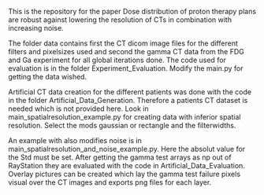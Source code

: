 This is the repository for the paper Dose distribution of proton therapy plans are robust against lowering the resolution of CTs in combination with increasing noise.

The folder data contains first the CT dicom image files for the different filters and pixelsizes used and second the gamma CT data from the FDG and Ga experiment for all global iterations done.
The code used for evaluation is in the folder Experiment_Evaluation. Modify the main.py for getting the data wished.

Artificial CT data creation for the different patients was done with the code in the folder Artificial_Data_Generation. Therefore a patients CT dataset is needed which is not provided here. 
Look in main_spatialresolution_example.py for creating data with inferior spatial resolution. Select the mods gaussian or rectangle and the filterwidths.

An example with also modifies noise is in main_spatialresolution_and_noise_example.py. Here the absolut value for the Std must be set. 
After getting the gamma test arrays as np out of RayStation they are evaluated with the code in Artificial_Data_Evaluation. Overlay pictures can be created which lay the gamma test failure pixels visual over the CT images and exports png files for each layer.
